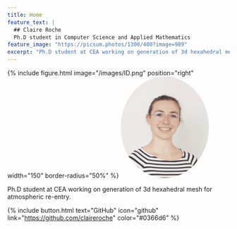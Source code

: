 ```yaml
---
title: Home
feature_text: |
  ## Claire Roche
  Ph.D student in Computer Science and Applied Mathematics
feature_image: "https://picsum.photos/1300/400?image=989"
excerpt: "Ph.D student at CEA working on generation of 3d hexahedral mesh for atmospheric re-entry."
---
```


{% include figure.html image="/images/ID.png" position="right" width="150" border-radius="50%" %}
<a href="url"><img src="/images/ID.png" height="auto" width="200" style="border-radius:50%"></a>


Ph.D student at CEA working on generation of 3d hexahedral mesh for atmospheric re-entry.

{% include button.html text="GitHub" icon="github" link="https://github.com/claireroche" color="#0366d6" %}

